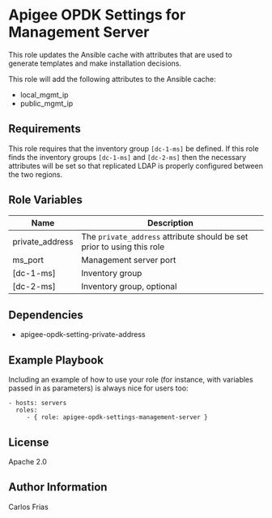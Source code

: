 Apigee OPDK Settings for Management Server
=========

This role updates the Ansible cache with attributes that are used to generate templates and make 
installation decisions. 

This role will add the following attributes to the Ansible cache: 
* local_mgmt_ip
* public_mgmt_ip

Requirements
------------

This role requires that the inventory group `[dc-1-ms]` be defined. If this role finds the inventory
groups `[dc-1-ms]` and `[dc-2-ms]` then the necessary attributes will 
be set so that replicated LDAP is properly configured between the two regions. 

Role Variables
--------------

| Name | Description |
| --- | --- |
| private_address | The `private_address` attribute should be set prior to using this role |
| ms_port | Management server port |
| [dc-1-ms] | Inventory group |
| [dc-2-ms] | Inventory group, optional |

Dependencies
------------

* apigee-opdk-setting-private-address

Example Playbook
----------------

Including an example of how to use your role (for instance, with variables passed in as parameters) is always nice for users too:

    - hosts: servers
      roles:
         - { role: apigee-opdk-settings-management-server }

License
-------

Apache 2.0

Author Information
------------------

Carlos Frias
